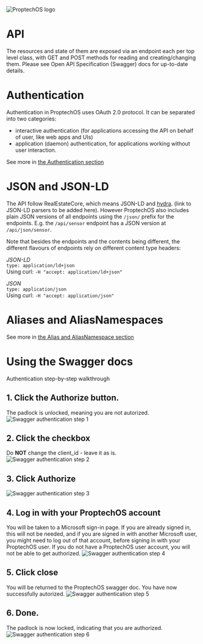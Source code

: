 ![ProptechOS logo](../images/ProptechOS-logotype-ex.png)
# API


The resources and state of them are exposed via an endpoint each per top level class, with GET and POST methods for reading and creating/changing them. Please see Open API Specification (Swagger) docs for up-to-date details.

# Authentication

Authentication in ProptechOS uses OAuth 2.0 protocol.
It can be separated into two categories:
* interactive authentication (for applications accessing the API on behalf of user, like web apps and UIs)
* application (daemon) authentication, for applications working without user interaction.

See more in [the Authentication section](authentication)

# JSON and JSON-LD
The API follow RealEstateCore, which means JSON-LD and [hydra](https://hydra-cg.com). (link to JSON-LD parsers to be added here). However ProptechOS also includes plain JSON versions of all endpoints using the `/json/` prefix for the endpoints. E.g. the `/api/sensor` endpoint has a JSON version at `/api/json/sensor`.

Note that besides the endpoints and the contents being different, the different flavours of endpoints rely on different content type headers:

_JSON-LD_  
`type: application/ld+json`  
Using curl: `-H "accept: application/ld+json"`

_JSON_  
`type: application/json`  
Using curl: `-H "accept: application/json"`

# Aliases and AliasNamespaces

See more in [the Alias and AliasNamespace section](alias-aliasnamespace)

# Using the Swagger docs
Authentication step-by-step walkthrough
## 1. Click the Authorize button.
The padlock is unlocked, meaning you are not autorized.
![Swagger authentication step 1](../images/swagger-auth-1.png)

## 2. Click the checkbox
Do **NOT** change the client_id - leave it as is.
![Swagger authentication step 2](../images/swagger-auth-2.png)

## 3. Click Authorize
![Swagger authentication step 3](../images/swagger-auth-3.png)

## 4. Log in with your ProptechOS account
You will be taken to a Microsoft sign-in page.
If you are already signed in, this will not be needed, and if you are signed in with another Microsoft user, you might need to log out of that account, before signing in with your ProptechOS user.
If you do not have a ProptechOS user account, you will not be able to get authorized.
![Swagger authentication step 4](../images/swagger-auth-4.png)

## 5. Click close
You will be returned to the ProptechOS swagger doc.
You have now successfully autorized.
![Swagger authentication step 5](../images/swagger-auth-5.png)

## 6. Done.
The padlock is now locked, indicating that you are authorized.
![Swagger authentication step 6](../images/swagger-auth-6.png)
